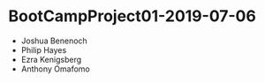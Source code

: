 # BootCampProject01-2019-07-06

* Joshua Benenoch
* Philip Hayes
* Ezra Kenigsberg
* Anthony Omafomo
